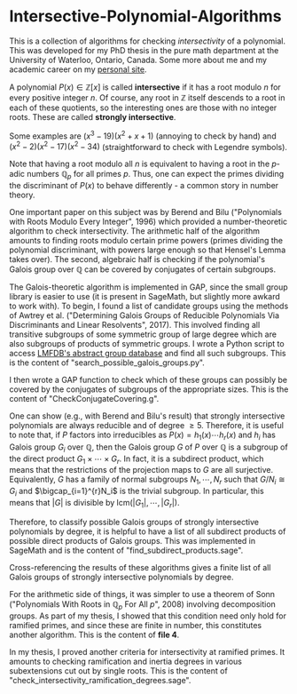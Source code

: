 # Intersective-Polynomial-Algorithms

This is a collection of algorithms for checking *intersectivity* of a polynomial. This was developed for my PhD thesis in the pure math department at the University of Waterloo, Ontario, Canada. Some more about me and my academic career on my [personal site](https://sites.google.com/view/nicbanks/home).

A polynomial $P(x)\in\mathbb{Z}[x]$ is called **intersective** if it has a root modulo $n$ for every positive integer $n$. Of course, any root in $\mathbb{Z}$ itself descends to a root in each of these quotients, so the interesting ones are those with no integer roots. These are called **strongly intersective**.

Some examples are $(x^3-19)(x^2+x+1)$ (annoying to check by hand) and $(x^2-2)(x^2-17)(x^2-34)$ (straightforward to check with Legendre symbols).

Note that having a root modulo all $n$ is equivalent to having a root in the $p$-adic numbers $\mathbb{Q}_p$ for all primes $p$. Thus, one can expect the primes dividing the discriminant of $P(x)$ to behave differently - a common story in number theory.

One important paper on this subject was by Berend and Bilu ("Polynomials with Roots Modulo Every Integer", 1996) which provided a number-theoretic algorithm to check intersectivity. The arithmetic half of the algorithm amounts to finding roots modulo certain prime powers (primes dividing the polynomial discriminant, with powers large enough so that Hensel's Lemma takes over). The second, algebraic half is checking if the polynomial's Galois group over $\mathbb{Q}$ can be covered by conjugates of certain subgroups.

The Galois-theoretic algorithm is implemented in GAP, since the small group library is easier to use (it is present in SageMath, but slightly more awkard to work with). To begin, I found a list of candidate groups using the methods of Awtrey et al. ("Determining Galois Groups of Reducible Polynomials Via Discriminants and Linear Resolvents", 2017). This involved finding all transitive subgroups of some symmetric group of large degree which are also subgroups of products of symmetric groups. I wrote a Python script to access [LMFDB's abstract group database](https://beta.lmfdb.org/Groups/Abstract/) and find all such subgroups. This is the content of "search_possible_galois_groups.py".

I then wrote a GAP function to check which of these groups can possibly be covered by the conjugates of subgroups of the appropriate sizes. This is the content of "CheckConjugateCovering.g".

One can show (e.g., with Berend and Bilu's result) that strongly intersective polynomials are always reducible and of degree $\geq 5$. Therefore, it is useful to note that, if $P$ factors into irreducibles as $P(x)=h_1(x)\cdots h_r(x)$ and $h_i$ has Galois group $G_i$ over $\mathbb{Q}$, then the Galois group $G$ of $P$ over $\mathbb{Q}$ is a subgroup of the direct product $G_1\times\cdots\times G_r$. In fact, it is a subdirect product, which means that the restrictions of the projection maps to $G$ are all surjective. Equivalently, $G$ has a family of normal subgroups $N_1,\cdots,N_r$ such that $G/N_i\cong G_i$ and $\bigcap_{i=1}^{r}N_i$ is the trivial subgroup. In particular, this means that $|G|$ is divisible by $\mathrm{lcm}(|G_1|,\cdots,|G_r|)$.

Therefore, to classify possible Galois groups of strongly intersective polynomials by degree, it is helpful to have a list of all subdirect products of possible direct products of Galois groups. This was implemented in SageMath and is the content of "find_subdirect_products.sage".

Cross-referencing the results of these algorithms gives a finite list of all Galois groups of strongly intersective polynomials by degree.

For the arithmetic side of things, it was simpler to use a theorem of Sonn ("Polynomials With Roots in $\mathbb{Q}_p$ For All $p$", 2008) involving decomposition groups. As part of my thesis, I showed that this condition need only hold for ramified primes, and since these are finite in number, this constitutes another algorithm. This is the content of **file 4**.

In my thesis, I proved another criteria for intersectivity at ramified primes. It amounts to checking ramification and inertia degrees in various subextensions cut out by single roots. This is the content of "check_intersectivity_ramification_degrees.sage".